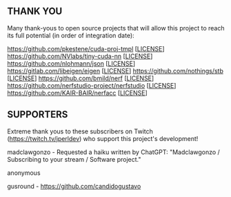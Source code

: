 ## THANK YOU

Many thank-yous to open source projects that will allow this project to reach its full potential (in order of integration date):

https://github.com/pkestene/cuda-proj-tmpl [[LICENSE](https://github.com/pkestene/cuda-proj-tmpl/blob/master/LICENSE)]
https://github.com/NVlabs/tiny-cuda-nn [[LICENSE](https://github.com/NVlabs/tiny-cuda-nn/blob/master/LICENSE.txt)]
https://github.com/nlohmann/json [[LICENSE](https://github.com/nlohmann/json/blob/develop/LICENSE.MIT)]
https://gitlab.com/libeigen/eigen [[LICENSE](https://gitlab.com/libeigen/eigen/-/blob/master/COPYING.APACHE)]
https://github.com/nothings/stb [[LICENSE](https://github.com/nothings/stb/blob/master/LICENSE)]
https://github.com/bmild/nerf [[LICENSE](https://github.com/bmild/nerf/blob/master/LICENSE)]
https://github.com/nerfstudio-project/nerfstudio [[LICENSE](https://github.com/nerfstudio-project/nerfstudio/blob/main/LICENSE)]
https://github.com/KAIR-BAIR/nerfacc [[LICENSE](https://github.com/KAIR-BAIR/nerfacc/blob/master/LICENSE)]


## SUPPORTERS

Extreme thank yous to these subscribers on Twitch (https://twitch.tv/jperldev) who support this project's development!

madclawgonzo - Requested a haiku written by ChatGPT: "Madclawgonzo / Subscribing to your stream / Software project."

anonymous

gusround - https://github.com/candidogustavo
